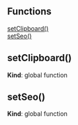 ## Functions

<dl>
<dt><a href="#setClipboard">setClipboard()</a></dt>
<dd></dd>
<dt><a href="#setSeo">setSeo()</a></dt>
<dd></dd>
</dl>

<a name="setClipboard"></a>

## setClipboard()
**Kind**: global function  
<a name="setSeo"></a>

## setSeo()
**Kind**: global function  
